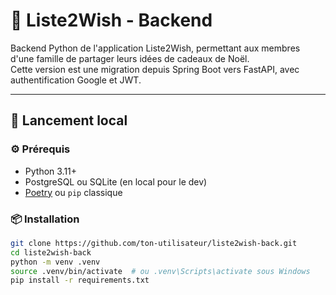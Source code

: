 # 🎁 Liste2Wish - Backend

Backend Python de l'application Liste2Wish, permettant aux membres d'une famille de partager leurs idées de cadeaux de Noël.  
Cette version est une migration depuis Spring Boot vers FastAPI, avec authentification Google et JWT.

---

## 🚀 Lancement local

### ⚙️ Prérequis

- Python 3.11+
- PostgreSQL ou SQLite (en local pour le dev)
- [Poetry](https://python-poetry.org/) ou `pip` classique

### 📦 Installation

```bash
git clone https://github.com/ton-utilisateur/liste2wish-back.git
cd liste2wish-back
python -m venv .venv
source .venv/bin/activate  # ou .venv\Scripts\activate sous Windows
pip install -r requirements.txt

